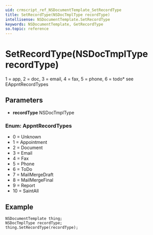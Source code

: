 ```yaml
---
uid: crmscript_ref_NSDocumentTemplate_SetRecordType
title: SetRecordType(NSDocTmplType recordType)
intellisense: NSDocumentTemplate.SetRecordType
keywords: NSDocumentTemplate, GetRecordType
so.topic: reference
---
```


# SetRecordType(NSDocTmplType recordType)

1 = app, 2 = doc, 3 = email, 4 = fax, 5 = phone, 6 = todo* see EAppntRecordTypes

## Parameters

* **recordType** NSDocTmplType

### Enum: AppntRecordTypes

* 0 = Unknown
* 1 = Appointment
* 2 = Document
* 3 = Email
* 4 = Fax
* 5 = Phone
* 6 = ToDo
* 7 = MailMergeDraft
* 8 = MailMergeFinal
* 9 = Report
* 10 = SaintAll

## Example

```crmscript
NSDocumentTemplate thing;
NSDocTmplType recordType;
thing.SetRecordType(recordType);
```
